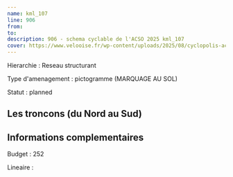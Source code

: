 ```yaml
---
name: kml_107 
line: 906
from: 
to:  
description: 906 - schema cyclable de l'ACSO 2025 kml_107 
cover: https://www.velooise.fr/wp-content/uploads/2025/08/cyclopolis-acso-906.jpg
---
```

Hierarchie : Reseau structurant

Type d'amenagement : pictogramme (MARQUAGE AU SOL)

Statut : planned

## Les troncons (du Nord au Sud)

## Informations complementaires

Budget  : 252 

Lineaire :


